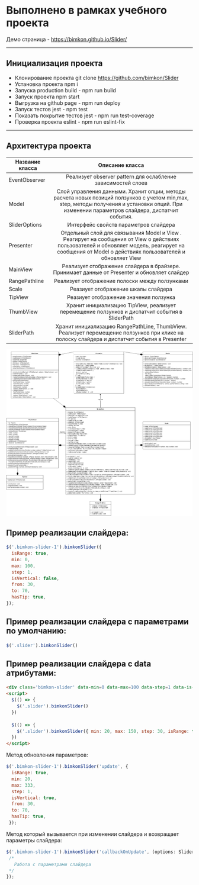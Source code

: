 # Выполнено в рамках учебного проекта
Демо страница  - https://bimkon.github.io/Slider/
____________________________________________________
## Инициализация проекта

* Клонирование проекта git clone https://github.com/bimkon/Slider
* Установка проекта npm i
* Запуска production build  - npm run build
* Запуск проекта npm start
* Выгрузка на github page - npm run deploy
* Запуск тестов jest  - npm test
* Показать покрытие тестов jest  - npm run test-coverage
* Проверка проекта eslint - npm run eslint-fix
____________________________________________________
## Архитектура проекта
| Название класса | Описание класса|
|----------------|:---------:|
| EventObserver  | Реализует observer pattern для ослабление зависимостей слоев |
| Model  | Cлой управления данными. Хранит опции, методы расчета новых позиций ползунков с учетом min,max, step, методы получения и установки опций. При изменении параметров слайдера, диспатчит события.|
| SliderOptions  | Интерфейс свойств параметров слайдера |
| Presenter  | Отдельный слой для связывания Model и View . Реагирует на сообщения от View о действиях пользователей и обновляет модель, реагирует на сообщения от Model о действиях пользователей и обновляет View |
| MainView | Реализует отображение слайдера в брайзере. Принимает данные от Presenter и обновляет слайдер |
| RangePathline  | Реализует отображение полоски между ползунками |
| Scale  | Реазиует отображение шкалы слайдера |
| TipView  | Реазиует отображение значения ползунка |
| ThumbView  | Хранит инициализацию TipView, реализует перемещение ползунков и диспатчит события в SliderPath |
| SliderPath  | Хранит инициализацию RangePathLine, ThumbView. Реализует перемещение ползунков при клике на полоску слайдера и диспатчит события в Presenter |

![Diagram](https://github.com/bimkon/Slider/blob/main/UML.png)

## Пример реализации слайдера:
```JavaScript
$('.bimkon-slider-1').bimkonSlider({
  isRange: true,
  min: 0,
  max: 100,
  step: 1,
  isVertical: false,
  from: 30,
  to: 70,
  hasTip: true,
});
```
## Пример реализации слайдера с параметрами по умолчанию:
```JavaScript
$('.slider').bimkonSlider()
```
## Пример реализации слайдера с data атрибутами:
```html
<div class='bimkon-slider' data-min=0 data-max=100 data-step=1 data-is-range='true' data-is-vertical='true' data-from=10 data-to=100 data-has-tip='true''></div>
<script>
  $(() => {
    $('.slider').bimkonSlider()
  })

  $(() => {
    $('.slider').bimkonSlider({ min: 20, max: 150, step: 30, isRange: true, from: 25, to: 50 })
  })
</script>
```
Метод обновления параметров:
```JavaScript
$('.bimkon-slider-1').bimkonSlider('update', {
  isRange: true,
  min: 20,
  max: 333,
  step: 1,
  isVertical: true,
  from: 30,
  to: 70,
  hasTip: true,
 });
```
Метод который вызывается при изменении слайдера и возвращает параметры слайдера:
 ```JavaScript
 $('.bimkon-slider-1').bimkonSlider('callbackOnUpdate', (options: SliderOptions) => {
  /*
    Работа с параметрами слайдера
  */
});
```
